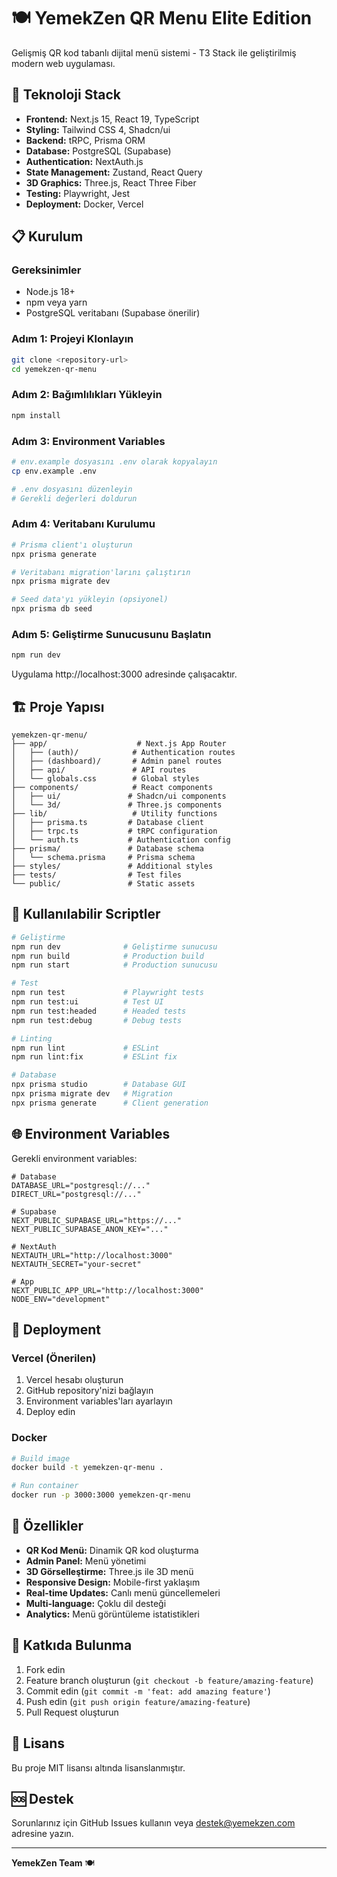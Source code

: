 # 🍽️ YemekZen QR Menu Elite Edition

Gelişmiş QR kod tabanlı dijital menü sistemi - T3 Stack ile geliştirilmiş modern web uygulaması.

## 🚀 Teknoloji Stack

- **Frontend:** Next.js 15, React 19, TypeScript
- **Styling:** Tailwind CSS 4, Shadcn/ui
- **Backend:** tRPC, Prisma ORM
- **Database:** PostgreSQL (Supabase)
- **Authentication:** NextAuth.js
- **State Management:** Zustand, React Query
- **3D Graphics:** Three.js, React Three Fiber
- **Testing:** Playwright, Jest
- **Deployment:** Docker, Vercel

## 📋 Kurulum

### Gereksinimler

- Node.js 18+ 
- npm veya yarn
- PostgreSQL veritabanı (Supabase önerilir)

### Adım 1: Projeyi Klonlayın

```bash
git clone <repository-url>
cd yemekzen-qr-menu
```

### Adım 2: Bağımlılıkları Yükleyin

```bash
npm install
```

### Adım 3: Environment Variables

```bash
# env.example dosyasını .env olarak kopyalayın
cp env.example .env

# .env dosyasını düzenleyin
# Gerekli değerleri doldurun
```

### Adım 4: Veritabanı Kurulumu

```bash
# Prisma client'ı oluşturun
npx prisma generate

# Veritabanı migration'larını çalıştırın
npx prisma migrate dev

# Seed data'yı yükleyin (opsiyonel)
npx prisma db seed
```

### Adım 5: Geliştirme Sunucusunu Başlatın

```bash
npm run dev
```

Uygulama http://localhost:3000 adresinde çalışacaktır.

## 🏗️ Proje Yapısı

```
yemekzen-qr-menu/
├── app/                    # Next.js App Router
│   ├── (auth)/            # Authentication routes
│   ├── (dashboard)/       # Admin panel routes
│   ├── api/               # API routes
│   └── globals.css        # Global styles
├── components/            # React components
│   ├── ui/               # Shadcn/ui components
│   └── 3d/               # Three.js components
├── lib/                   # Utility functions
│   ├── prisma.ts         # Database client
│   ├── trpc.ts           # tRPC configuration
│   └── auth.ts           # Authentication config
├── prisma/               # Database schema
│   └── schema.prisma     # Prisma schema
├── styles/               # Additional styles
├── tests/                # Test files
└── public/               # Static assets
```

## 🔧 Kullanılabilir Scriptler

```bash
# Geliştirme
npm run dev              # Geliştirme sunucusu
npm run build            # Production build
npm run start            # Production sunucusu

# Test
npm run test             # Playwright tests
npm run test:ui          # Test UI
npm run test:headed      # Headed tests
npm run test:debug       # Debug tests

# Linting
npm run lint             # ESLint
npm run lint:fix         # ESLint fix

# Database
npx prisma studio        # Database GUI
npx prisma migrate dev   # Migration
npx prisma generate      # Client generation
```

## 🌐 Environment Variables

Gerekli environment variables:

```env
# Database
DATABASE_URL="postgresql://..."
DIRECT_URL="postgresql://..."

# Supabase
NEXT_PUBLIC_SUPABASE_URL="https://..."
NEXT_PUBLIC_SUPABASE_ANON_KEY="..."

# NextAuth
NEXTAUTH_URL="http://localhost:3000"
NEXTAUTH_SECRET="your-secret"

# App
NEXT_PUBLIC_APP_URL="http://localhost:3000"
NODE_ENV="development"
```

## 🚀 Deployment

### Vercel (Önerilen)

1. Vercel hesabı oluşturun
2. GitHub repository'nizi bağlayın
3. Environment variables'ları ayarlayın
4. Deploy edin

### Docker

```bash
# Build image
docker build -t yemekzen-qr-menu .

# Run container
docker run -p 3000:3000 yemekzen-qr-menu
```

## 📱 Özellikler

- **QR Kod Menü:** Dinamik QR kod oluşturma
- **Admin Panel:** Menü yönetimi
- **3D Görselleştirme:** Three.js ile 3D menü
- **Responsive Design:** Mobile-first yaklaşım
- **Real-time Updates:** Canlı menü güncellemeleri
- **Multi-language:** Çoklu dil desteği
- **Analytics:** Menü görüntüleme istatistikleri

## 🤝 Katkıda Bulunma

1. Fork edin
2. Feature branch oluşturun (`git checkout -b feature/amazing-feature`)
3. Commit edin (`git commit -m 'feat: add amazing feature'`)
4. Push edin (`git push origin feature/amazing-feature`)
5. Pull Request oluşturun

## 📄 Lisans

Bu proje MIT lisansı altında lisanslanmıştır.

## 🆘 Destek

Sorunlarınız için GitHub Issues kullanın veya [destek@yemekzen.com](mailto:destek@yemekzen.com) adresine yazın.

---

**YemekZen Team** 🍽️ 